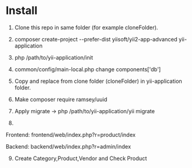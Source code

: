 # Install
1. Clone this repo in same folder (for example cloneFolder).

2. composer create-project --prefer-dist yiisoft/yii2-app-advanced yii-application
3. php /path/to/yii-application/init
4. common/config/main-local.php change components['db']

5. Copy and replace from clone folder (cloneFolder) in yii-application folder.

6. Make composer require ramsey/uuid

7. Apply migrate -> php /path/to/yii-application/yii migrate

8.
Frontend: frontend/web/index.php?r=product/index

Backend: backend/web/index.php?r=admin/index

9. Create Category,Product,Vendor and Check Product
